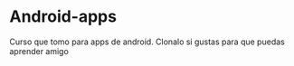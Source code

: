 # Android-apps
Curso que tomo para apps de android. Clonalo si gustas para que puedas aprender amigo
